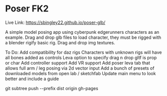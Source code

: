 # Poser FK2

Live Link:
https://sbingley22.github.io/poser-glb/

A simple model posing app using cyberpunk edgerunners characters as an example. 
Drag and drop glb files to load character, they must be rigged with a blender rigify basic rig.
Drag and drop img textures.

To Do:
Add compatibility for daz rigs
Characters with unknown rigs will have all bones added as controls
Leva option to specify drag n drop gltf is prop or char
Add controller support
Add VR support
Add poser leva tab that allows full arm / leg posing via 2d vector input
Add a bunch of presets of downloaded models from open lab / sketchfab
Update main menu to look better and include a guide

git subtree push --prefix dist origin gh-pages